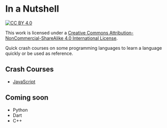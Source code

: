 # In a Nutshell

[![CC BY 4.0][cc-by-image]][cc-by]

This work is licensed under a [Creative Commons Attribution-NonCommercial-ShareAlike 4.0 International License][cc-by].

Quick crash courses on some programming languages to learn a language quickly or be used as reference.

## Crash Courses
* [JavaScript](https://github.com/sofferjacob/In-a-Nutshell/blob/master/js/js.md)

## Coming soon
* Python
* Dart
* C++


[cc-by]: http://creativecommons.org/licenses/by-nc-sa/4.0/
[cc-by-image]: https://i.creativecommons.org/l/by-nc-sa/4.0/88x31.png
